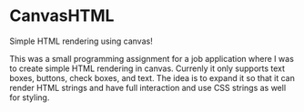 CanvasHTML
==========

Simple HTML rendering using canvas!

This was a small programming assignment for a job application where I was to create simple HTML rendering in canvas. Currenly it only supports text boxes, buttons, check boxes, and text. The idea is to expand it so that it can render HTML strings and have full interaction and use CSS strings as well for styling.
